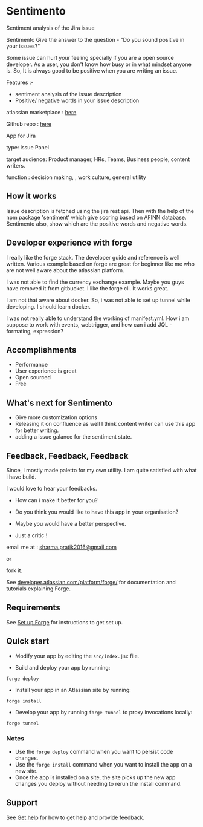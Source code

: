 # Sentimento
Sentiment analysis of the Jira issue

Sentimento Give the answer to the question - "Do you sound positive in your issues?"

Some issue can hurt your feeling specially if you are a open source developer. As a user, you don't know how busy or in what mindset anyone is. So, It is always good to be positive when you are writing an issue. 

Features :-  

- sentiment analysis of the issue description
- Positive/ negative words in your issue description

atlassian marketplace :  [here](https://developer.atlassian.com/console/install/89cb4fdd-aef1-47b5-b2fa-f2d071f6cfcc?signature=5d950bcce81b3cacbbecc057f6c6d1e17a1b0f64595ce094f8286b17d144060b&product=jira)

Github repo :  [here](https://github.com/pratiksharm/sentimento.git)

App for Jira

type: issue Panel

target audience: Product manager, HRs, Teams, Business people, content writers. 

function : decision making, , work culture, general utility

## How it works

Issue description is fetched using the jira rest api. Then with the help of the npm package 'sentiment' which give scoring based on AFINN database. Sentimento also, show which are the positive words and negative words.

## Developer experience with forge

I really like the forge stack. The developer guide and reference is well written. Various example based on forge are great for beginner like me who are not well aware about the atlassian platform. 

I was not able to find the currency exchange example.  Maybe you guys have removed it from gitbucket. I like the forge cli. It works great. 

I am not that aware about docker. So, i was not able to set up tunnel while developing. I should learn docker.

I was not really able to understand the working of manifest.yml. How i am suppose to work with events, webtrigger, and how can i add JQL - formating, expression? 

## Accomplishments

- Performance
- User experience is great
- Open sourced
- Free

## What's next for Sentimento

- Give more customization options
- Releasing it on confluence as well I think content writer can use this app for better writing.
- adding a issue galance for the sentiment state.

## Feedback, Feedback, Feedback

Since, I mostly made paletto for my own utility. I am quite satisfied with what i have build. 

I would love to hear your feedbacks. 

- How can i make it better for you?

- Do you think you would like to have this app in your organisation?

- Maybe you would have a better perspective.

- Just a critic !

email me at : sharma.pratik2016@gmail.com

or

fork it.


See [developer.atlassian.com/platform/forge/](https://developer.atlassian.com/platform/forge) for documentation and tutorials explaining Forge.

## Requirements

See [Set up Forge](https://developer.atlassian.com/platform/forge/set-up-forge/) for instructions to get set up.

## Quick start

- Modify your app by editing the `src/index.jsx` file.

- Build and deploy your app by running:
```
forge deploy
```

- Install your app in an Atlassian site by running:
```
forge install
```

- Develop your app by running `forge tunnel` to proxy invocations locally:
```
forge tunnel
```

### Notes
- Use the `forge deploy` command when you want to persist code changes.
- Use the `forge install` command when you want to install the app on a new site.
- Once the app is installed on a site, the site picks up the new app changes you deploy without needing to rerun the install command.

## Support

See [Get help](https://developer.atlassian.com/platform/forge/get-help/) for how to get help and provide feedback.
